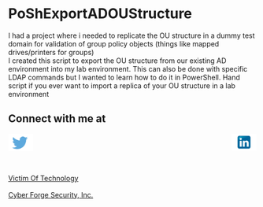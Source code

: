 # PoShExportADOUStructure
I had a project where i needed to replicate the OU structure in a dummy test domain for validation of group policy objects (things like mapped drives/printers for groups) 
<BR />
I created this script to export  the OU structure from our existing AD environment into my lab environment. This can also be done with specific LDAP commands but I wanted to learn how to do it in PowerShell.   Hand script if you ever want to import a replica of your OU structure in a lab environment

## Connect with me at

<a href="https://twitter.com/HMInfoSecViking?ref_src=twsrc%5Etfw"><IMG SRC="https://github.com/bvoris/bvoris/blob/master/twitter.jpg" WIDTH=10% HEIGHT=10% ALIGN=LEFT></a>

<a href="https://www.linkedin.com/in/brad-voris" target="_blank"><IMG SRC="https://github.com/bvoris/bvoris/blob/master/linkedin.png" WIDTH=10% HEIGHT=4% ALIGN=RIGHT></a>

<BR /><BR />
<BR /><BR />

<A HREF="https://www.victimoftechnology.com">Victim Of Technology<A />
<BR /><BR />
<A HREF="https://www.cyberforgesecurity.com">Cyber Forge Security, Inc.<A />
<BR /><BR />
